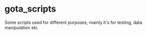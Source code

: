 # gota_scripts
Some scripts used for different purposes, mainly it's for testing, data manipulation etc
